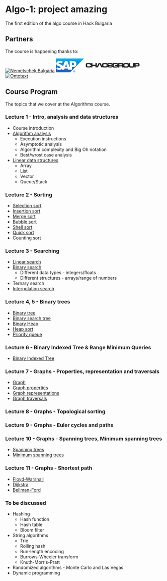 # Algo-1: project amazing

The first edition of the algo course in Hack Bulgaria

## Partners

The course is happening thanks to:

[![Nemetschek Bulgaria](partners/nemetschek.png)](https://youtu.be/Mkslqj8ix44)
[![SAP Labs Bulgaria](partners/sap_labs_bulgaria.png)](https://youtu.be/JXsM1oFkAmg)
[![Chaos Group](partners/chaos_group.png)](http://www.chaosgroup.com/en/2/index.html)
[![Ontotext](partners/ontotext.png)](http://ontotext.com)

## Course Program

The topics that we cover at the Algorithms course.

### Lecture 1 - Intro, analysis and data structures

* Course introduction
* [Algorithm analysis](week1/materials/complexity_analysis.md)
  * Execution instructions
  * Asymptotic analysis
  * Algorithm complexity and Big Oh notation
  * Best/wrost case analysis
* [Linear data structures](week1/materials/linear_data_structures.md)
  * Array
  * List
  * Vector
  * Queue/Stack

### Lecture 2 - Sorting

* [Selection sort](week1/materials/sorting.md#selection-sort)
* [Insertion sort](week1/materials/sorting.md#insertion-sort)
* [Merge sort](week1/materials/sorting.md#merge-sort)
* [Bubble sort](week1/materials/sorting.md#bubble-sort)
* [Shell sort](week1/materials/sorting.md#shell-sort)
* [Quick sort](week1/materials/sorting.md#quick-sort)
* [Counting sort](week1/materials/sorting.md#counting-sort)

### Lecture 3 - Searching

* [Linear search](week2/materials/searching.md#linear-search)
* [Binary search](week2/materials/searching.md#binary-search)
  * Different data types - integers/floats
  * Different structures - arrays/range of numbers
* Ternary search
* [Interpolation search](week2/materials/searching.md#interpolation-search)

### Lecture 4, 5 - Binary trees

* [Binary tree](week2/materials/binary_trees.md#binary-tree)
* [Binary search tree](week2/materials/binary_trees.md#binary-search-tree)
* [Binary Heap](week2/materials/binary_trees.md#binary-heap)
* [Heap sort](week2/materials/binary_trees.md#heap-sort)
* [Priority queue](week2/materials/binary_trees.md#priority-queue)

### Lecture 6 - Binary Indexed Tree & Range Minimum Queries

* [Binary Indexed Tree](week3/materials/binary_trees.md#binary-indexed-tree)

### Lecture 7 - Graphs - Properties, representation and traversals

* [Graph](week4/materials/graph.md)
* [Graph properties](week4/materials/graph_properties.md)
* [Graph representations](week4/materials/graph_representations.md)
* [Graph traversals](week4/materials/graph_traversals.md)

### Lecture 8 - Graphs - Topological sorting

### Lecture 9 - Graphs - Euler cycles and paths

### Lecture 10 - Graphs - Spanning trees, Minimum spanning trees

* [Spanning trees](https://github.com/HackBulgaria/Algo-1/blob/master/week5/materials/spanning_trees.md#spanning-trees)
* [Minimum spanning trees](https://github.com/HackBulgaria/Algo-1/blob/master/week5/materials/spanning_trees.md#minimum-spanning-trees)

### Lecture 11 - Graphs - Shortest path

* [Floyd-Warshall](https://github.com/HackBulgaria/Algo-1/blob/master/week6/materials/shortest_path.md#floyd-warshall-algorithm)
* [Dijkstra](https://github.com/HackBulgaria/Algo-1/blob/master/week6/materials/shortest_path.md#dijkstras-algorithm)
* [Bellman-Ford](https://github.com/HackBulgaria/Algo-1/blob/master/week6/materials/shortest_path.md#bellman-fords-algorithm)

### To be discussed

* Hashing
  * Hash function
  * Hash table
  * Bloom filter
* String algorithms
  * Trie 
  * Rolling hash
  * Run-length encoding
  * Burrows-Wheeler transform
  * Knuth-Morris-Pratt
* Randomized algorithms - Monte Carlo and Las Vegas
* Dynamic programming
